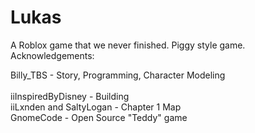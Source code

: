# Lukas

A Roblox game that we never finished. Piggy style game. Acknowledgements:

Billy_TBS - Story, Programming, Character Modeling <br />  
iiInspiredByDisney - Building <br />
iiLxnden and SaltyLogan - Chapter 1 Map <br />
GnomeCode - Open Source "Teddy" game
